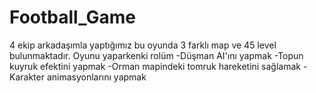 # Football_Game
4 ekip arkadaşımla yaptığımız bu oyunda 3 farklı map ve 45 level bulunmaktadır.
Oyunu yaparkenki rolüm
-Düşman AI'ını yapmak
-Topun kuyruk efektini yapmak
-Orman mapindeki tomruk hareketini sağlamak
-Karakter animasyonlarını yapmak
